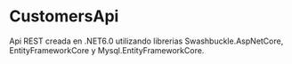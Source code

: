 # CustomersApi

Api REST creada en .NET6.0 utilizando librerias Swashbuckle.AspNetCore, EntityFrameworkCore y Mysql.EntityFrameworkCore.
